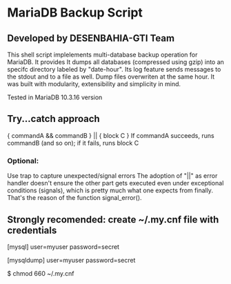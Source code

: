 # MariaDB Backup Script
## Developed by DESENBAHIA-GTI Team
This shell script implelements multi-database backup operation for MariaDB. It provides 
It dumps all databases (compressed using gzip) into an specifc directory labeled by "date-hour".
Its log feature sends messages to the stdout and to a file as well.
Dump files overwriten at the same hour.
It was built with modularity, extensibility and simplicity in mind.

Tested in MariaDB 10.3.16 version

## Try...catch approach
{ commandA && commandB } || { block C }
If commandA succeeds, runs commandB (and so on); if it fails, runs block C
### Optional:
Use trap to capture unexpected/signal errors
The adoption of "||" as error handler doesn't ensure the other part gets executed even under
exceptional conditions (signals), which is pretty much what one expects from finally. That's the reason 
of the function signal_error().

## Strongly recomended: create ~/.my.cnf file with credentials
[mysql]
user=myuser
password=secret

[mysqldump]
user=myuser
password=secret

$ chmod 660 ~/.my.cnf
